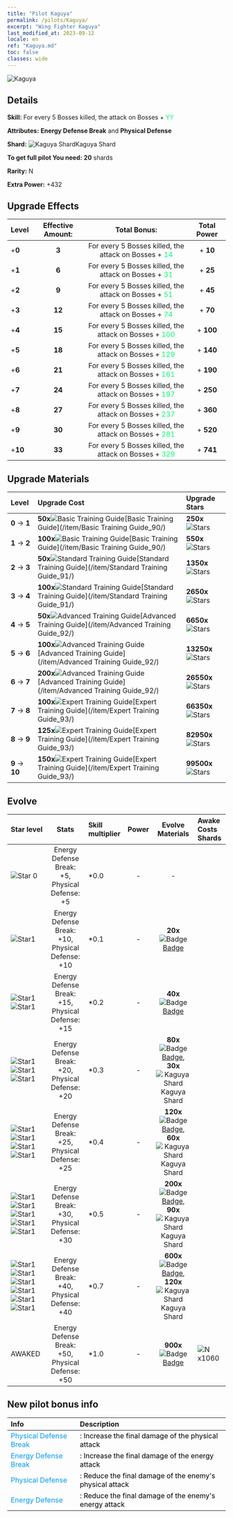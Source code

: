 ```yaml
---
title: "Pilot Kaguya"
permalink: /pilots/Kaguya/
excerpt: "Wing Fighter Kaguya"
last_modified_at: 2023-09-12
locale: en
ref: "Kaguya.md"
toc: false
classes: wide
---
```



 ![Kaguya](/images/pilots/aviator_piece_3004.png)

## Details

 **Skill:** For every 5 Bosses killed, the attack on Bosses + <span style="color: #03ff6b">YY</span><br/><span style="color: #000000;"></span> 

 **Attributes:** **Energy Defense Break** and **Physical Defense**

 **Shard:** ![Kaguya Shard](/images/pilots/Kaguya_Shard_p.png)Kaguya Shard 

 **To get full pilot You need:** **20** shards 

 **Rarity:** N 

 **Extra Power:** +432 



## Upgrade Effects

  |  Level | Effective Amount: |     Total Bonus:    | Total Power |
  |:----|:-----:|:-------------------:|:-------:|
  | +**0**  | **3**  | For every 5 Bosses killed, the attack on Bosses + <span style="color: #03ff6b">14</span><br/><span style="color: #000000;"></span>  | + **10** |
  | +**1**  | **6**  | For every 5 Bosses killed, the attack on Bosses + <span style="color: #03ff6b">31</span><br/><span style="color: #000000;"></span>  | + **25** |
  | +**2**  | **9**  | For every 5 Bosses killed, the attack on Bosses + <span style="color: #03ff6b">51</span><br/><span style="color: #000000;"></span>  | + **45** |
  | +**3**  | **12**  | For every 5 Bosses killed, the attack on Bosses + <span style="color: #03ff6b">74</span><br/><span style="color: #000000;"></span>  | + **70** |
  | +**4**  | **15**  | For every 5 Bosses killed, the attack on Bosses + <span style="color: #03ff6b">100</span><br/><span style="color: #000000;"></span>  | + **100** |
  | +**5**  | **18**  | For every 5 Bosses killed, the attack on Bosses + <span style="color: #03ff6b">129</span><br/><span style="color: #000000;"></span>  | + **140** |
  | +**6**  | **21**  | For every 5 Bosses killed, the attack on Bosses + <span style="color: #03ff6b">161</span><br/><span style="color: #000000;"></span>  | + **190** |
  | +**7**  | **24**  | For every 5 Bosses killed, the attack on Bosses + <span style="color: #03ff6b">197</span><br/><span style="color: #000000;"></span>  | + **250** |
  | +**8**  | **27**  | For every 5 Bosses killed, the attack on Bosses + <span style="color: #03ff6b">237</span><br/><span style="color: #000000;"></span>  | + **360** |
  | +**9**  | **30**  | For every 5 Bosses killed, the attack on Bosses + <span style="color: #03ff6b">281</span><br/><span style="color: #000000;"></span>  | + **520** |
  | +**10**  | **33**  | For every 5 Bosses killed, the attack on Bosses + <span style="color: #03ff6b">329</span><br/><span style="color: #000000;"></span>  | + **741** |




## Upgrade Materials

  |  Level |      Upgrade Cost   |  Upgrade Stars  |
  |:-------|:--------------------|:----------------|
  | **0** -> **1**  | **50x**![Basic Training Guide](/images/item/Basic_Training_Guide_p.png)[Basic Training Guide](/item/Basic Training Guide_90/) | **250x**![Stars](/images/item/Stars_p.png) |
  | **1** -> **2**  | **100x**![Basic Training Guide](/images/item/Basic_Training_Guide_p.png)[Basic Training Guide](/item/Basic Training Guide_90/) | **550x**![Stars](/images/item/Stars_p.png) |
  | **2** -> **3**  | **50x**![Standard Training Guide](/images/item/Standard_Training_Guide_p.png)[Standard Training Guide](/item/Standard Training Guide_91/) | **1350x**![Stars](/images/item/Stars_p.png) |
  | **3** -> **4**  | **100x**![Standard Training Guide](/images/item/Standard_Training_Guide_p.png)[Standard Training Guide](/item/Standard Training Guide_91/) | **2650x**![Stars](/images/item/Stars_p.png) |
  | **4** -> **5**  | **50x**![Advanced Training Guide](/images/item/Advanced_Training_Guide_p.png)[Advanced Training Guide](/item/Advanced Training Guide_92/) | **6650x**![Stars](/images/item/Stars_p.png) |
  | **5** -> **6**  | **100x**![Advanced Training Guide](/images/item/Advanced_Training_Guide_p.png)[Advanced Training Guide](/item/Advanced Training Guide_92/) | **13250x**![Stars](/images/item/Stars_p.png) |
  | **6** -> **7**  | **200x**![Advanced Training Guide](/images/item/Advanced_Training_Guide_p.png)[Advanced Training Guide](/item/Advanced Training Guide_92/) | **26550x**![Stars](/images/item/Stars_p.png) |
  | **7** -> **8**  | **100x**![Expert Training Guide](/images/item/Expert_Training_Guide_p.png)[Expert Training Guide](/item/Expert Training Guide_93/) | **66350x**![Stars](/images/item/Stars_p.png) |
  | **8** -> **9**  | **125x**![Expert Training Guide](/images/item/Expert_Training_Guide_p.png)[Expert Training Guide](/item/Expert Training Guide_93/) | **82950x**![Stars](/images/item/Stars_p.png) |
  | **9** -> **10**  | **150x**![Expert Training Guide](/images/item/Expert_Training_Guide_p.png)[Expert Training Guide](/item/Expert Training Guide_93/) | **99500x**![Stars](/images/item/Stars_p.png) |




## Evolve

  |  Star level | Stats | Skill multiplier | Power | Evolve Materials | Awake Costs Shards |
  |:------------|:-----:|:-------------------|:----------------:|:--------------------:|:-------------|
  | ![Star 0](/images/s0.png)  | Energy Defense Break: +5, Physical Defense: +5  | *0.0  | -  | -  |  |
  | ![Star1](/images/s1.png)  | Energy Defense Break: +10, Physical Defense: +10  | *0.1  | -  | **20x**![Badge](/images/item/Badge_p.png)[Badge](/item/Badge_94/)  |  |
  | ![Star1](/images/s1.png)![Star1](/images/s1.png)  | Energy Defense Break: +15, Physical Defense: +15  | *0.2  | -  | **40x**![Badge](/images/item/Badge_p.png)[Badge](/item/Badge_94/)  |  |
  | ![Star1](/images/s1.png)![Star1](/images/s1.png)![Star1](/images/s1.png)  | Energy Defense Break: +20, Physical Defense: +20  | *0.3  | -  | **80x**![Badge](/images/item/Badge_p.png)[Badge](/item/Badge_94/), **30x**![Kaguya Shard](/images/pilots/Kaguya_Shard_p.png)Kaguya Shard  |  |
  | ![Star1](/images/s1.png)![Star1](/images/s1.png)![Star1](/images/s1.png)![Star1](/images/s1.png)  | Energy Defense Break: +25, Physical Defense: +25  | *0.4  | -  | **120x**![Badge](/images/item/Badge_p.png)[Badge](/item/Badge_94/), **60x**![Kaguya Shard](/images/pilots/Kaguya_Shard_p.png)Kaguya Shard  |  |
  | ![Star1](/images/s1.png)![Star1](/images/s1.png)![Star1](/images/s1.png)![Star1](/images/s1.png)![Star1](/images/s1.png)  | Energy Defense Break: +30, Physical Defense: +30  | *0.5  | -  | **200x**![Badge](/images/item/Badge_p.png)[Badge](/item/Badge_94/), **90x**![Kaguya Shard](/images/pilots/Kaguya_Shard_p.png)Kaguya Shard  |  |
  | ![Star1](/images/s1.png)![Star1](/images/s1.png)![Star1](/images/s1.png)![Star1](/images/s1.png)![Star1](/images/s1.png)![Star1](/images/s1.png)  | Energy Defense Break: +40, Physical Defense: +40  | *0.7  | -  | **600x**![Badge](/images/item/Badge_p.png)[Badge](/item/Badge_94/), **120x**![Kaguya Shard](/images/pilots/Kaguya_Shard_p.png)Kaguya Shard  |  |
  | AWAKED  | Energy Defense Break: +50, Physical Defense: +50  | *1.0  | -  | **900x**![Badge](/images/item/Badge_p.png)[Badge](/item/Badge_94/)  |  ![N](/images/pilots/N_p.png) x1060 |



## New pilot bonus info

  |  Info |  Description |
  |:------|:-------------|
  | <span style="color: #0099f2">Physical Defense Break</span> | <span style="color: #000000;">: Increase the final damage of the physical attack</span> |
  | <span style="color: #0099f2">Energy Defense Break</span> | <span style="color: #000000;">: Increase the final damage of the energy attack</span> |
  | <span style="color: #0099f2">Physical Defense</span> | <span style="color: #000000;">: Reduce the final damage of the enemy's physical attack</span> |
  | <span style="color: #0099f2">Energy Defense</span> | <span style="color: #000000;">: Reduce the final damage of the enemy's energy attack</span> |

